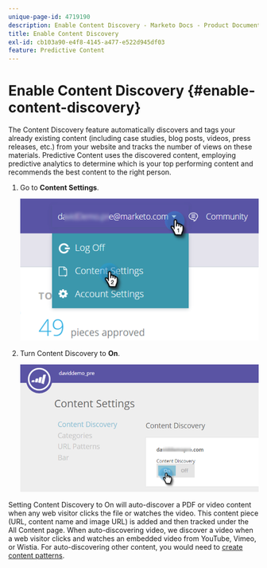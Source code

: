 ```yaml
---
unique-page-id: 4719190
description: Enable Content Discovery - Marketo Docs - Product Documentation
title: Enable Content Discovery
exl-id: cb103a90-e4f8-4145-a477-e522d945df03
feature: Predictive Content
---
```

# Enable Content Discovery {#enable-content-discovery}

The Content Discovery feature automatically discovers and tags your already existing content (including case studies, blog posts, videos, press releases, etc.) from your website and tracks the number of views on these materials.  Predictive Content uses the discovered content, employing predictive analytics to determine which is your top performing content and recommends the best content to the right person.

1. Go to **Content Settings**.

   ![](assets/settings-dropdown-hand.png)

1. Turn Content Discovery to **On**.

   ![](assets/content-discovery-on-hand.png)

Setting Content Discovery to On will auto-discover a PDF or video content when any web visitor clicks the file or watches the video. This content piece (URL, content name and image URL) is added and then tracked under the All Content page. When auto-discovering video, we discover a video when a web visitor clicks and watches an embedded video from YouTube, Vimeo, or Wistia. For auto-discovering other content, you would need to [create content patterns](/help/marketo/product-docs/predictive-content/getting-started/create-content-patterns.md).
